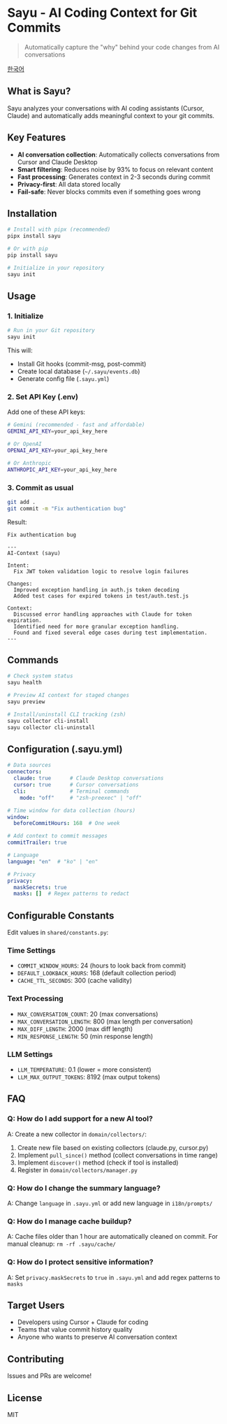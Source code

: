 # Sayu - AI Coding Context for Git Commits

> Automatically capture the "why" behind your code changes from AI conversations

[한국어](README.ko-kr.md)

## What is Sayu?

Sayu analyzes your conversations with AI coding assistants (Cursor, Claude) and automatically adds meaningful context to your git commits.

## Key Features

- **AI conversation collection**: Automatically collects conversations from Cursor and Claude Desktop
- **Smart filtering**: Reduces noise by 93% to focus on relevant content
- **Fast processing**: Generates context in 2-3 seconds during commit
- **Privacy-first**: All data stored locally
- **Fail-safe**: Never blocks commits even if something goes wrong

## Installation

```bash
# Install with pipx (recommended)
pipx install sayu

# Or with pip
pip install sayu

# Initialize in your repository
sayu init
```

## Usage

### 1. Initialize
```bash
# Run in your Git repository
sayu init
```

This will:
- Install Git hooks (commit-msg, post-commit)
- Create local database (`~/.sayu/events.db`)
- Generate config file (`.sayu.yml`)

### 2. Set API Key (.env)

Add one of these API keys:

```bash
# Gemini (recommended - fast and affordable)
GEMINI_API_KEY=your_api_key_here

# Or OpenAI
OPENAI_API_KEY=your_api_key_here

# Or Anthropic
ANTHROPIC_API_KEY=your_api_key_here
```

### 3. Commit as usual

```bash
git add .
git commit -m "Fix authentication bug"
```

Result:
```
Fix authentication bug

---
AI-Context (sayu)

Intent:
  Fix JWT token validation logic to resolve login failures

Changes:
  Improved exception handling in auth.js token decoding
  Added test cases for expired tokens in test/auth.test.js

Context:
  Discussed error handling approaches with Claude for token expiration.
  Identified need for more granular exception handling.
  Found and fixed several edge cases during test implementation.
---
```

## Commands

```bash
# Check system status
sayu health

# Preview AI context for staged changes
sayu preview

# Install/uninstall CLI tracking (zsh)
sayu collector cli-install
sayu collector cli-uninstall
```

## Configuration (.sayu.yml)

```yaml
# Data sources
connectors:
  claude: true      # Claude Desktop conversations
  cursor: true      # Cursor conversations
  cli:              # Terminal commands
    mode: "off"     # "zsh-preexec" | "off"

# Time window for data collection (hours)
window:
  beforeCommitHours: 168  # One week

# Add context to commit messages
commitTrailer: true

# Language
language: "en"  # "ko" | "en"

# Privacy
privacy:
  maskSecrets: true
  masks: []  # Regex patterns to redact
```

## Configurable Constants

Edit values in `shared/constants.py`:

### Time Settings
- `COMMIT_WINDOW_HOURS`: 24 (hours to look back from commit)
- `DEFAULT_LOOKBACK_HOURS`: 168 (default collection period)
- `CACHE_TTL_SECONDS`: 300 (cache validity)

### Text Processing
- `MAX_CONVERSATION_COUNT`: 20 (max conversations)
- `MAX_CONVERSATION_LENGTH`: 800 (max length per conversation)
- `MAX_DIFF_LENGTH`: 2000 (max diff length)
- `MIN_RESPONSE_LENGTH`: 50 (min response length)

### LLM Settings
- `LLM_TEMPERATURE`: 0.1 (lower = more consistent)
- `LLM_MAX_OUTPUT_TOKENS`: 8192 (max output tokens)

## FAQ

### Q: How do I add support for a new AI tool?
A: Create a new collector in `domain/collectors/`:

1. Create new file based on existing collectors (claude.py, cursor.py)
2. Implement `pull_since()` method (collect conversations in time range)
3. Implement `discover()` method (check if tool is installed)
4. Register in `domain/collectors/manager.py`

### Q: How do I change the summary language?
A: Change `language` in `.sayu.yml` or add new language in `i18n/prompts/`

### Q: How do I manage cache buildup?
A: Cache files older than 1 hour are automatically cleaned on commit. For manual cleanup: `rm -rf .sayu/cache/`

### Q: How do I protect sensitive information?
A: Set `privacy.maskSecrets` to `true` in `.sayu.yml` and add regex patterns to `masks`

## Target Users

- Developers using Cursor + Claude for coding
- Teams that value commit history quality
- Anyone who wants to preserve AI conversation context

## Contributing

Issues and PRs are welcome!

## License

MIT